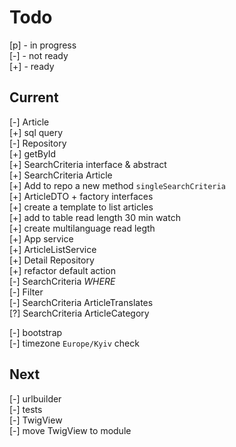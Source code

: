 # Todo

[p] - in progress  
[-] - not ready  
[+] - ready  

## Current

[-] Article  
    [+] sql query  
    [-] Repository  
        [+] getById  
        [+] SearchCriteria interface & abstract  
        [+] SearchCriteria Article  
        [+] Add to repo a new method `singleSearchCriteria`  
        [+] ArticleDTO + factory interfaces  
        [+] create a template to list articles  
            [+] add to table read length 30 min watch  
            [+] create multilanguage read legth  
        [+] App service  
            [+] ArticleListService  
        [+] Detail Repository  
        [+] refactor default action  
        [-] SearchCriteria *WHERE*  
            [-] Filter  
        [-] SearchCriteria ArticleTranslates  
        [?] SearchCriteria ArticleCategory  

[-] bootstrap  
    [-] timezone `Europe/Kyiv` check  

## Next

[-] urlbuilder  
[-] tests  
    [-] TwigView  
[-] move TwigView to module  
